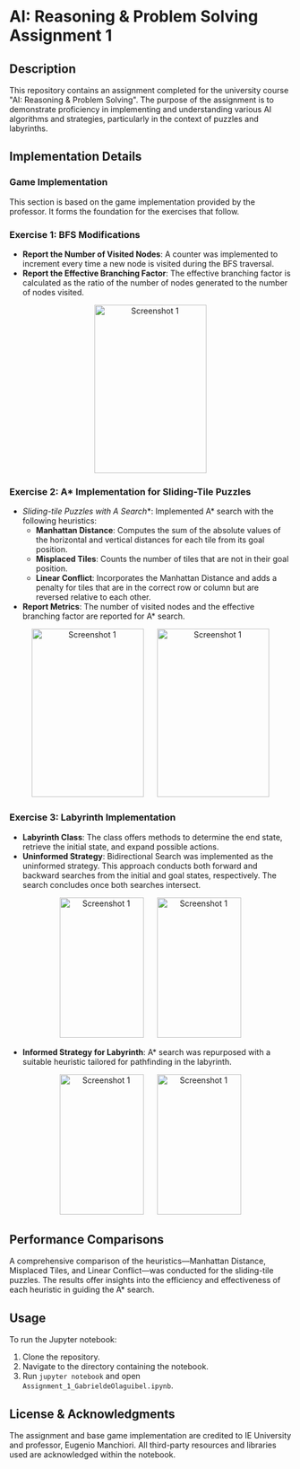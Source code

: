# AI: Reasoning & Problem Solving Assignment 1

## Description
This repository contains an assignment completed for the university course "AI: Reasoning & Problem Solving". The purpose of the assignment is to demonstrate proficiency in implementing and understanding various AI algorithms and strategies, particularly in the context of puzzles and labyrinths.

## Implementation Details

### Game Implementation
This section is based on the game implementation provided by the professor. It forms the foundation for the exercises that follow.

### Exercise 1: BFS Modifications
- **Report the Number of Visited Nodes**: A counter was implemented to increment every time a new node is visited during the BFS traversal.
- **Report the Effective Branching Factor**: The effective branching factor is calculated as the ratio of the number of nodes generated to the number of nodes visited.

<p align="center">
  <img src="https://i.ibb.co/z7q69d1/Screenshot-2023-10-10-at-11-17-09-PM.png" alt="Screenshot 1" width="200" height="300" style="margin: 0 10px;">
</p>

### Exercise 2: A* Implementation for Sliding-Tile Puzzles
- **Sliding-tile Puzzles with A* Search**: Implemented A* search with the following heuristics:
  - **Manhattan Distance**: Computes the sum of the absolute values of the horizontal and vertical distances for each tile from its goal position.
  - **Misplaced Tiles**: Counts the number of tiles that are not in their goal position.
  - **Linear Conflict**: Incorporates the Manhattan Distance and adds a penalty for tiles that are in the correct row or column but are reversed relative to each other.
- **Report Metrics**: The number of visited nodes and the effective branching factor are reported for A* search.

<p align="center">
  <img src="https://i.ibb.co/x79QMxx/Screenshot-2023-10-10-at-11-23-31-PM.png" alt="Screenshot 1" width="200" height="300" style="margin: 0 10px;">
  <img src="https://i.ibb.co/PGwMSzj/Screenshot-2023-10-10-at-11-23-39-PM.png" alt="Screenshot 1" width="200" height="300" style="margin: 0 10px;">
</p>

### Exercise 3: Labyrinth Implementation
- **Labyrinth Class**: The class offers methods to determine the end state, retrieve the initial state, and expand possible actions.
- **Uninformed Strategy**: Bidirectional Search was implemented as the uninformed strategy. This approach conducts both forward and backward searches from the initial and goal states, respectively. The search concludes once both searches intersect.

<p align="center">
  <img src="https://i.ibb.co/F7zvKwg/Screenshot-2023-10-10-at-11-28-14-PM.png" alt="Screenshot 1" width="150" height="250" style="margin: 0 10px;">
  <img src="https://i.ibb.co/D987mJr/Screenshot-2023-10-10-at-11-29-05-PM.png" alt="Screenshot 1" width="150" height="250" style="margin: 0 10px;">
</p>

- **Informed Strategy for Labyrinth**: A* search was repurposed with a suitable heuristic tailored for pathfinding in the labyrinth.

<p align="center">
  <img src="https://i.ibb.co/9NyYHcm/Screenshot-2023-10-10-at-11-32-44-PM.png" alt="Screenshot 1" width="150" height="250" style="margin: 0 10px;">
  <img src="https://i.ibb.co/sQTM34q/Screenshot-2023-10-10-at-11-31-57-PM.png" alt="Screenshot 1" width="150" height="250" style="margin: 0 10px;">
</p>

## Performance Comparisons
A comprehensive comparison of the heuristics—Manhattan Distance, Misplaced Tiles, and Linear Conflict—was conducted for the sliding-tile puzzles. The results offer insights into the efficiency and effectiveness of each heuristic in guiding the A* search.

## Usage
To run the Jupyter notebook:
1. Clone the repository.
2. Navigate to the directory containing the notebook.
3. Run `jupyter notebook` and open `Assignment_1_GabrieldeOlaguibel.ipynb`.

## License & Acknowledgments
The assignment and base game implementation are credited to IE University and professor, Eugenio Manchiori. All third-party resources and libraries used are acknowledged within the notebook.

